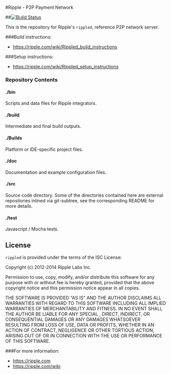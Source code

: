 #Ripple - P2P Payment Network

##[![Build Status](https://travis-ci.org/ripple/rippled.png?branch=develop)](https://travis-ci.org/ripple/rippled)

This is the repository for Ripple's `rippled`, reference P2P network server.

###Build instructions:
* https://ripple.com/wiki/Rippled_build_instructions

###Setup instructions:
* https://ripple.com/wiki/Rippled_setup_instructions

### Repository Contents

#### ./bin
Scripts and data files for Ripple integrators.

#### ./build
Intermediate and final build outputs.

#### ./Builds
Platform or IDE-specific project files.

#### ./doc
Documentation and example configuration files.

#### ./src
Source code directory. Some of the directories contained here are
external repositories inlined via git-subtree, see the corresponding
README for more details.

#### ./test
Javascript / Mocha tests.

## License

`rippled` is provided under the terms of the ISC License:

Copyright (c) 2012-2014 Ripple Labs Inc.

Permission to use, copy, modify, and/or distribute this software for any
purpose  with  or without fee is hereby granted, provided that the above
copyright notice and this permission notice appear in all copies.

THE  SOFTWARE IS PROVIDED "AS IS" AND THE AUTHOR DISCLAIMS ALL WARRANTIES
WITH  REGARD  TO  THIS  SOFTWARE  INCLUDING  ALL  IMPLIED  WARRANTIES  OF
MERCHANTABILITY  AND  FITNESS. IN NO EVENT SHALL THE AUTHOR BE LIABLE FOR
ANY  SPECIAL ,  DIRECT, INDIRECT, OR CONSEQUENTIAL DAMAGES OR ANY DAMAGES
WHATSOEVER  RESULTING  FROM  LOSS  OF USE, DATA OR PROFITS, WHETHER IN AN
ACTION  OF  CONTRACT, NEGLIGENCE OR OTHER TORTIOUS ACTION, ARISING OUT OF
OR IN CONNECTION WITH THE USE OR PERFORMANCE OF THIS SOFTWARE.

###For more information:
* https://ripple.com
* https://ripple.com/wiki
